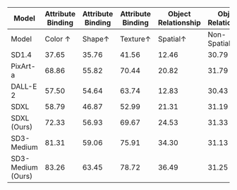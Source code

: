 | Model | Attribute Binding | Attribute Binding | Attribute Binding | Object Relationship | Object Relationship | Complex↑ |
| --- | --- | --- | --- | --- | --- | --- |
| Model | Color ↑ | Shape↑ | Texture↑ | Spatial↑ | Non-Spatial↑ | Complex↑ |
| SD1.4 | 37.65 | 35.76 | 41.56 | 12.46 | 30.79 | 30.80 |
| PixArt-a | 68.86 | 55.82 | 70.44 | 20.82 | 31.79 | 41.17 |
| DALL-E 2 | 57.50 | 54.64 | 63.74 | 12.83 | 30.43 | 36.96 |
| SDXL | 58.79 | 46.87 | 52.99 | 21.31 | 31.19 | 32.37 |
| SDXL (Ours) | 72.33 | 56.93 | 69.67 | 24.53 | 31.33 | 45.47 |
| SD3-Medium | 81.31 | 59.06 | 75.91 | 34.30 | 31.13 | 47.93 |
| SD3-Medium (Ours) | 83.26 | 63.45 | 78.72 | 36.49 | 31.25 | 48.65 |
